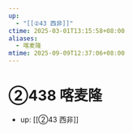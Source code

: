 ```yaml
---
up:
  - "[[②43 西非]]"
ctime: 2025-03-01T13:15:58+08:00
aliases:
  - 喀麦隆
mtime: 2025-09-09T12:37:06+08:00
---
```


# ②438 喀麦隆

- up: [[②43 西非]]
